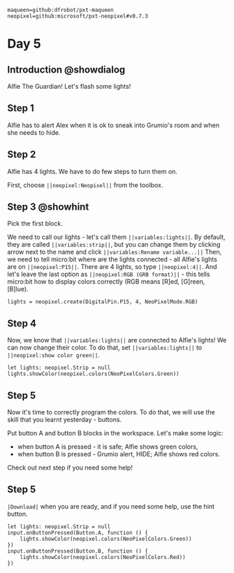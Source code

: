 ```package
maqueen=github:dfrobot/pxt-maqueen
neopixel=github:microsoft/pxt-neopixel#v0.7.3
```

# Day 5

## Introduction @showdialog

Alfie The Guardian! Let's flash some lights!

## Step 1

Alfie has to alert Alex when it is ok to sneak into Grumio's room and when she needs to hide.

## Step 2

Alfie has 4 lights. We have to do few steps to turn them on.

First, choose ``||neopixel:Neopixel||`` from the toolbox.

## Step 3 @showhint

Pick the first block.

We need to call our lights - let's call them ``||variables:lights||``. By default, they are called ``||variables:strip||``, but you can change them by clicking arrow next to the name and click ``||variables:Rename variable...||``
Then, we need to tell micro:bit where are the lights connected - all Alfie's lights are on ``||neopixel:P15||``.
There are 4 lights, so type ``||neopixel:4||``.
And let's leave the last option as ``||neopixel:RGB (GRB format)||`` - this tells micro:bit how to display colors correctly (RGB means [R]ed, [G]reen, [B]lue).


```block
lights = neopixel.create(DigitalPin.P15, 4, NeoPixelMode.RGB)
```

## Step 4

Now, we know that ``||variables:lights||`` are connected to Alfie's lights! We can now change their color. To do that, set ``||variables:lights||`` to ``||neopixel:show color green||``.

```block
let lights: neopixel.Strip = null
lights.showColor(neopixel.colors(NeoPixelColors.Green))
```

## Step 5

Now it's time to correctly program the colors. To do that, we will use the skill that you learnt yesterday - buttons.

Put button A and button B blocks in the workspace. Let's make some logic:
- when button A is pressed - it is safe; Alfie shows green colors,
- when button B is pressed - Grumio alert, HIDE; Alfie shows red colors.

Check out next step if you need some help!

## Step 5

``|Download|`` when you are ready, and if you need some help, use the hint button.

```block
let lights: neopixel.Strip = null
input.onButtonPressed(Button.A, function () {
    lights.showColor(neopixel.colors(NeoPixelColors.Green))
})
input.onButtonPressed(Button.B, function () {
    lights.showColor(neopixel.colors(NeoPixelColors.Red))
})
```
